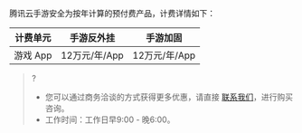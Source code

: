 
腾讯云手游安全为按年计算的预付费产品，计费详情如下：

| 计费单元  | 手游反外挂     | 手游加固     |
| ----- | --------- | --------- |
| 游戏 App | 12万元/年/App | 12万元/年/App |

>?
>- 您可以通过商务洽谈的方式获得更多优惠，请直接 [联系我们](https://cloud.tencent.com/about/connect)，进行购买咨询。
>- 工作时间：工作日早9:00 - 晚6:00。
